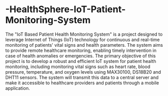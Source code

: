 # -HealthSphere-IoT-Patient-Monitoring-System
The "IoT Based Patient Health Monitoring System" is a project designed to leverage Internet of Things (IoT) technology for continuous and real-time monitoring of patients' vital signs and health parameters. The system aims to provide remote healthcare monitoring, enabling timely intervention in case of health anomalies or emergencies.
The primary objective of this project is to develop a robust and efficient IoT system for patient health monitoring, including monitoring vital signs such as heart rate, blood pressure, temperature, and oxygen levels using MAX30100, DS18B20 and DHT11 sensors. The system will transmit this data to a central server and make it accessible to healthcare providers and patients through a mobile application.
